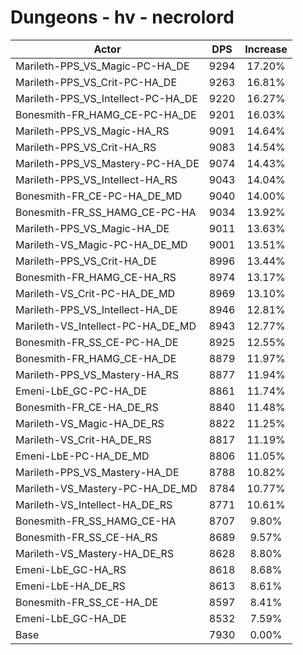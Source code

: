 # Dungeons - hv - necrolord
| Actor | DPS | Increase |
|---|:---:|:---:|
|Marileth-PPS_VS_Magic-PC-HA_DE|9294|17.20%|
|Marileth-PPS_VS_Crit-PC-HA_DE|9263|16.81%|
|Marileth-PPS_VS_Intellect-PC-HA_DE|9220|16.27%|
|Bonesmith-FR_HAMG_CE-PC-HA_DE|9201|16.03%|
|Marileth-PPS_VS_Magic-HA_RS|9091|14.64%|
|Marileth-PPS_VS_Crit-HA_RS|9083|14.54%|
|Marileth-PPS_VS_Mastery-PC-HA_DE|9074|14.43%|
|Marileth-PPS_VS_Intellect-HA_RS|9043|14.04%|
|Bonesmith-FR_CE-PC-HA_DE_MD|9040|14.00%|
|Bonesmith-FR_SS_HAMG_CE-PC-HA|9034|13.92%|
|Marileth-PPS_VS_Magic-HA_DE|9011|13.63%|
|Marileth-VS_Magic-PC-HA_DE_MD|9001|13.51%|
|Marileth-PPS_VS_Crit-HA_DE|8996|13.44%|
|Bonesmith-FR_HAMG_CE-HA_RS|8974|13.17%|
|Marileth-VS_Crit-PC-HA_DE_MD|8969|13.10%|
|Marileth-PPS_VS_Intellect-HA_DE|8946|12.81%|
|Marileth-VS_Intellect-PC-HA_DE_MD|8943|12.77%|
|Bonesmith-FR_SS_CE-PC-HA_DE|8925|12.55%|
|Bonesmith-FR_HAMG_CE-HA_DE|8879|11.97%|
|Marileth-PPS_VS_Mastery-HA_RS|8877|11.94%|
|Emeni-LbE_GC-PC-HA_DE|8861|11.74%|
|Bonesmith-FR_CE-HA_DE_RS|8840|11.48%|
|Marileth-VS_Magic-HA_DE_RS|8822|11.25%|
|Marileth-VS_Crit-HA_DE_RS|8817|11.19%|
|Emeni-LbE-PC-HA_DE_MD|8806|11.05%|
|Marileth-PPS_VS_Mastery-HA_DE|8788|10.82%|
|Marileth-VS_Mastery-PC-HA_DE_MD|8784|10.77%|
|Marileth-VS_Intellect-HA_DE_RS|8771|10.61%|
|Bonesmith-FR_SS_HAMG_CE-HA|8707|9.80%|
|Bonesmith-FR_SS_CE-HA_RS|8689|9.57%|
|Marileth-VS_Mastery-HA_DE_RS|8628|8.80%|
|Emeni-LbE_GC-HA_RS|8618|8.68%|
|Emeni-LbE-HA_DE_RS|8613|8.61%|
|Bonesmith-FR_SS_CE-HA_DE|8597|8.41%|
|Emeni-LbE_GC-HA_DE|8532|7.59%|
|Base|7930|0.00%|
